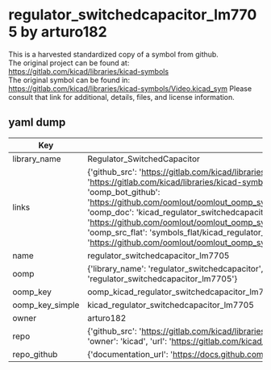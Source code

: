 # regulator_switchedcapacitor_lm7705 by arturo182  
This is a harvested standardized copy of a symbol from github.  
The original project can be found at:  
https://gitlab.com/kicad/libraries/kicad-symbols  
The original symbol can be found in:
https://gitlab.com/kicad/libraries/kicad-symbols/Video.kicad_sym
Please consult that link for additional, details, files, and license information.  
## yaml dump  
| Key | Value |  
| --- | --- |  
| library_name | Regulator_SwitchedCapacitor |  
| links | {'github_src': 'https://gitlab.com/kicad/libraries/kicad-symbols/Video.kicad_sym', 'github_src_repo': 'https://gitlab.com/kicad/libraries/kicad-symbols', 'oomp_bot': 'kicad_regulator_switchedcapacitor_lm7705/working', 'oomp_bot_github': 'https://github.com/oomlout/oomlout_oomp_symbol_bot/tree/main/kicad_regulator_switchedcapacitor_lm7705/working', 'oomp_doc': 'kicad_regulator_switchedcapacitor_lm7705/working', 'oomp_doc_github': 'https://github.com/oomlout/oomlout_oomp_symbol_doc/tree/main/kicad_regulator_switchedcapacitor_lm7705/working', 'oomp_src_flat': 'symbols_flat/kicad_regulator_switchedcapacitor_lm7705/working', 'oomp_src_flat_github': 'https://github.com/oomlout/oomlout_oomp_symbol_src/tree/main/kicad_regulator_switchedcapacitor_lm7705/working'} |  
| name | regulator_switchedcapacitor_lm7705 |  
| oomp | {'library_name': 'regulator_switchedcapacitor', 'owner_name': 'kicad', 'symbol_name': 'regulator_switchedcapacitor_lm7705'} |  
| oomp_key | oomp_kicad_regulator_switchedcapacitor_lm7705 |  
| oomp_key_simple | kicad_regulator_switchedcapacitor_lm7705 |  
| owner | arturo182 |  
| repo | {'github_src': 'https://gitlab.com/kicad/libraries/kicad-symbols/Video.kicad_sym', 'name': 'libraries/kicad-symbols', 'owner': 'kicad', 'url': 'https://gitlab.com/kicad/libraries/kicad-symbols'} |  
| repo_github | {'documentation_url': 'https://docs.github.com/rest/repos/repos#get-a-repository', 'message': 'Not Found'} |  

